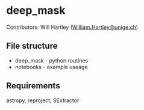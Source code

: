 # deep_mask

Contributors: Will Hartley (William.Hartley@unige.ch)

## File structure 

* deep_mask - python routines
* notebooks - example useage


## Requirements

astropy, reproject, SExtractor